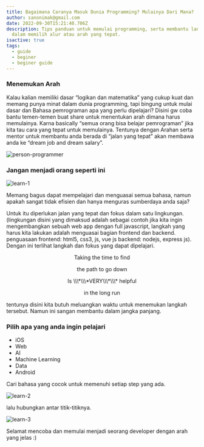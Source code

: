 ```yaml
---
title: Bagaimana Caranya Masuk Dunia Programming? Mulainya Dari Mana?
author: sanonimak@gmail.com
date: 2022-09-30T15:21:40.706Z
description: Tips panduan untuk memulai programming, serta membantu langkah awal
  dalam memilih alur atau arah yang tepat.
isactive: true
tags:
  - guide
  - beginer
  - beginer guide
---
```

### Menemukan Arah

Kalau kalian memiliki dasar “logikan dan matematika” yang cukup kuat dan memang punya minat dalam dunia programming, 
tapi bingung untuk mulai dasar dan Bahasa pemrograman apa yang perlu dipelajari?
Disini gw coba bantu temen-temen buat share untuk menentukan arah dimana harus memulainya.
Karna basically “semua orang bisa belajar pemrograman” jika kita tau cara yang tepat untuk memulainya. 
Tentunya dengan Arahan serta mentor untuk membantu anda berada di “jalan yang tepat” akan membawa anda ke “dream job and dream salary”.

![person-programmer](https://unsplash.com/photos/YK0HPwWDJ1I)


### Jangan menjadi orang seperti ini

![learn-1](/blog/img/learn-1-.png)

Memang bagus dapat mempelajari dan menguasai semua bahasa, namun apakah sangat tidak efisien dan hanya menguras sumberdaya anda saja?

Untuk itu diperlukan jalan yang tepat dan fokus dalam satu lingkungan. (lingkungan disini yang dimaksud adalah sebagai contoh jika kita ingin mengembangkan sebuah web app dengan full javascript, langkah yang harus kita lakukan adalah menguasai bagian frontend dan backend. penguasaan frontend: html5, css3, js, vue js backend: nodejs, express js). Dengan ini terlihat langkah dan fokus yang dapat dipelajari.

<p style="text-align: center;">
Taking the time to find
</P>
<p style="text-align: center;">
the path to go down
</p>
<p style="text-align: center;">
Is \\\*\\\*VERY\\\*\\\* helpful
</p>
<p style="text-align: center;">
in the long run
</p>

tentunya disini kita butuh meluangkan waktu untuk menemukan langkah tersebut. Namun ini sangan membantu dalam jangka panjang.


### Pilih apa yang anda ingin pelajari

* iOS
* Web
* AI
* Machine Learning
* Data
* Android

Cari bahasa yang cocok untuk memenuhi setiap step yang ada.

![learn-2](/blog/img/learn-2-.png)

lalu hubungkan antar titik-titiknya.

![learn-3](/blog/img/learn-3-.png)

Selamat mencoba dan memulai menjadi seorang developer dengan arah yang jelas :)